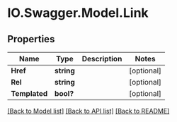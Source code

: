 # IO.Swagger.Model.Link
## Properties

Name | Type | Description | Notes
------------ | ------------- | ------------- | -------------
**Href** | **string** |  | [optional] 
**Rel** | **string** |  | [optional] 
**Templated** | **bool?** |  | [optional] 

[[Back to Model list]](../README.md#documentation-for-models) [[Back to API list]](../README.md#documentation-for-api-endpoints) [[Back to README]](../README.md)

